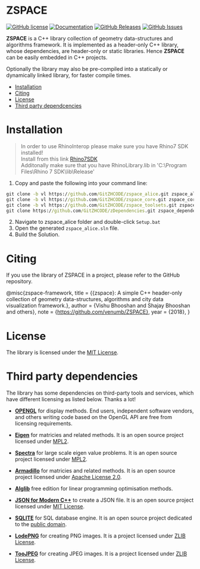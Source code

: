# ZSPACE
[![GitHub license](https://img.shields.io/badge/license-MIT-blue.svg)](https://github.com/gitzhcode/zspace_core/LICENSE.MIT) [![Documentation](https://img.shields.io/badge/docs-doxygen-blue.svg)](https://github.com/gitzhcode/zspace_core/doxyoutput/) [![GitHub Releases](https://img.shields.io/github/release/gitzhcode/zspace_core.svg)](https://github.com/gitzhcode/zspace_core/releases) [![GitHub Issues](https://img.shields.io/github/issues/gitzhcode/zspace_core.svg)](http://github.com/gitzhcode/zspace_core/issues)

**ZSPACE** is a C++  library collection of geometry data-structures and algorithms framework. It is implemented as a header-only C++ library, whose dependencies, are header-only or static libraries. Hence **ZSPACE** can be easily embedded in C++ projects. 

Optionally the library may also be pre-compiled into a statically  or dynamically linked library, for faster compile times.

- [Installation](#Installation)
- [Citing](#Citing)
- [License](#license)
- [Third party dependcencies](#used-third-party-dependencies)

# Installation

>In order to use RhinoInterop please make sure you have Rhino7 SDK installed!  
>Install from this link [Rhino7SDK](https://developer.rhino3d.com/guides/cpp/installing-tools-windows/)  
>Additonally make sure that you have RhinoLibrary.lib in 'C:\Program Files\Rhino 7 SDK\lib\Release'

1. Copy and paste the following into your command line:
```cmd
git clone -b vl https://github.com/GitZHCODE/zspace_alice.git zspace_alice
git clone -b vl https://github.com/GitZHCODE/zspace_core.git zspace_core
git clone -b vl https://github.com/GitZHCODE/zspace_toolsets.git zspace_toolsets
git clone https://github.com/GitZHCODE/zDependencies.git zspace_dependencies
```

2. Navigate to zspace_alice folder and double-click ```Setup.bat```
3. Open the generated ```zspace_alice.sln``` file.
4. Build the Solution.

# Citing
If you use the library of ZSPACE in a project, please refer to the GitHub repository.

@misc{zspace-framework,
      title  = {{zspace}: A simple C++ header-only collection of geometry data-structures, algorithms and city data visualization                       framework.},
      author = {Vishu Bhooshan and Shajay Bhooshan and others},
      note   = {https://github.com/venumb/ZSPACE},
      year   = {2018},
    }

# License
The library is licensed under the [MIT License](https://opensource.org/licenses/MIT).


# Third party dependencies
The library has some dependencies on third-party tools and services, which have different licensing as listed below.
Thanks a lot!

- [**OPENGL**](https://www.opengl.org/about/) for display methods. End users, independent software vendors, and others writing code based on the OpenGL API are free from licensing requirements.

- [**Eigen**](https://github.com/eigenteam/eigen-git-mirror) for matricies and related methods. It is an open source project licensed under
[MPL2](https://www.mozilla.org/MPL/2.0/).

- [**Spectra**](https://github.com/yixuan/spectra) for large scale eigen value problems. It is an open source project licensed under
[MPL2](https://www.mozilla.org/MPL/2.0/).

- [**Armadillo**](http://arma.sourceforge.net/) for matricies and related methods. It is an open source project licensed under
[Apache License 2.0](https://opensource.org/licenses/Apache-2.0).

- [**Alglib**](http://http://www.alglib.net/) free edition for linear programming optimisation methods.

- [**JSON for Modern C++**](https://github.com/nlohmann/json) to create a JSON file. It is an open source project licensed under
[MIT License](https://opensource.org/licenses/MIT).

- [**SQLITE**](https://www.sqlite.org/index.html) for SQL database engine. It is an open source project dedicated to the [public domain](https://en.wikipedia.org/wiki/Public_domain).

- [**LodePNG**](https://lodev.org/lodepng) for creating PNG images. It is a project licensed under 
[ZLIB License](https://zlib.net/zlib_license.html).

- [**TooJPEG**](https://create.stephan-brumme.com/toojpeg/) for creating JPEG images. It is a project licensed under 
[ZLIB License](https://zlib.net/zlib_license.html).

